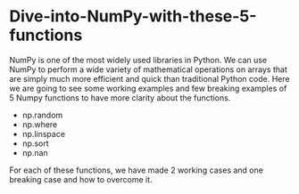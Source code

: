 # Dive-into-NumPy-with-these-5-functions

NumPy is one of the most widely used libraries in Python. We can use NumPy to perform a wide variety of mathematical operations on arrays that are simply much more efficient and quick than traditional Python code. Here we are going to see some working examples and few breaking examples of 5 Numpy functions to have more clarity about the functions.

- np.random
- np.where
- np.linspace
- np.sort
- np.nan

For each of these functions, we have made 2 working cases and one breaking case and how to overcome it.

